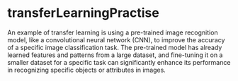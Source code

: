 # transferLearningPractise
An example of transfer learning is using a pre-trained image recognition model, like a convolutional neural network (CNN), to improve the accuracy of a specific image classification task. The pre-trained model has already learned features and patterns from a large dataset, and fine-tuning it on a smaller dataset for a specific task can significantly enhance its performance in recognizing specific objects or attributes in images.
